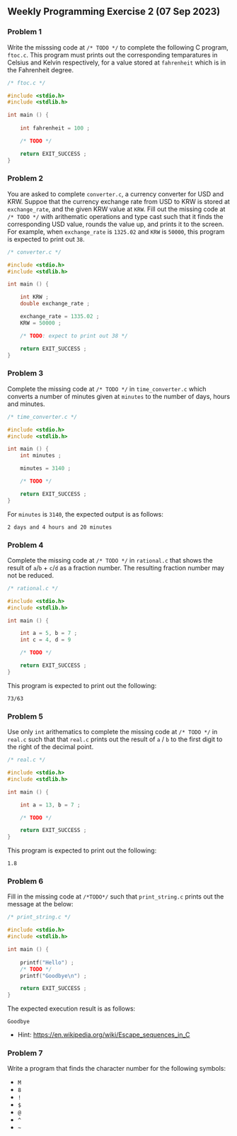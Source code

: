 ## Weekly Programming Exercise 2 (07 Sep 2023)



### Problem 1 ###

Write the misssing code at ``/* TODO */`` to complete the following C program, 
``ftoc.c``.  This program must prints out the corresponding temparatures in 
Celsius and Kelvin respectively, for a value stored at ``fahrenheit`` which is 
in the Fahrenheit degree.

```C
/* ftoc.c */

#include <stdio.h>
#include <stdlib.h>

int main () {
		
	int fahrenheit = 100 ;

	/* TODO */

	return EXIT_SUCCESS ;
}
```

### Problem 2 ###
You are asked to complete ``converter.c``, a currency converter for USD and KRW.
Suppoe that the currency exchange rate from USD to KRW is stored at ``exchange_rate``, 
and the given KRW value at ``KRW``.
Fill out the missing code at ``/* TODO */`` with arithematic operations and type cast 
such that it finds the corresponding USD value, rounds the value up, and prints it to the screen.
For example, when ``exchange_rate`` is ``1325.02`` and ``KRW`` is ``50000``, this program is 
expected to print out ``38``.

```C
/* converter.c */

#include <stdio.h>
#include <stdlib.h>

int main () {

	int KRW ;
	double exchange_rate ;

	exchange_rate = 1335.02 ;
	KRW = 50000 ;

	/* TODO: expect to print out 38 */

	return EXIT_SUCCESS ;
}
```

### Problem 3 ###

Complete the missing code at ``/* TODO */`` in ``time_converter.c`` which converts a number of minutes given at ``minutes`` to the number of days, hours and minutes.

```C
/* time_converter.c */

#include <stdio.h>
#include <stdlib.h>

int main () {
	int minutes ;

	minutes = 3140 ;

	/* TODO */

	return EXIT_SUCCESS ;
}
```

For ``minutes`` is ``3140``, the expected output is as follows:

```
2 days and 4 hours and 20 minutes
```

### Problem 4 ###

Complete the missing code at ``/* TODO */`` in ``rational.c`` that shows the result of ``a``/``b`` + ``c``/``d`` as a fraction number. The resulting fraction number may not be reduced.


```C
/* rational.c */

#include <stdio.h>
#include <stdlib.h>

int main () {

	int a = 5, b = 7 ;
	int c = 4, d = 9

	/* TODO */

	return EXIT_SUCCESS ;
}
```

This program is expected to print out the following:

```
73/63
```

### Problem 5 ###
Use only ``int`` arithematics to complete the missing code at ``/* TODO */`` in ``real.c`` such that that ``real.c`` prints out the result of ``a`` / ``b`` to the first digit to the right of the decimal point. 

```C
/* real.c */

#include <stdio.h>
#include <stdlib.h>

int main () {

	int a = 13, b = 7 ;

	/* TODO */

	return EXIT_SUCCESS ;
}
```

This program is expected to print out the following:
```
1.8
```

### Problem 6 ###

Fill in the missing code at ``/*TODO*/`` such that ``print_string.c`` prints out the message at the below:
```C
/* print_string.c */

#include <stdio.h>
#include <stdlib.h>

int main () {
	
	printf("Hello") ;
	/* TODO */
	printf("Goodbye\n") ;

	return EXIT_SUCCESS ;
}
```
The expected execution result is as follows:
```
Goodbye

```

* Hint: https://en.wikipedia.org/wiki/Escape_sequences_in_C


### Problem 7 ###

Write a program that finds the character number for the following symbols:

* ``M``
* ``8``
* ``!``
* ``$``
* ``@``
* ``^``
* ``~``
